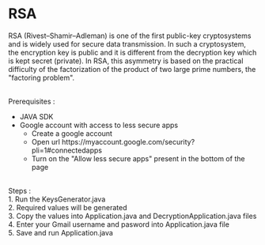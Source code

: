 # RSA
RSA (Rivest–Shamir–Adleman) is one of the first public-key cryptosystems and is widely used for secure data transmission. In such a cryptosystem, the encryption key is public and it is different from the decryption key which is kept secret (private). In RSA, this asymmetry is based on the practical difficulty of the factorization of the product of two large prime numbers, the "factoring problem".

<br>
Prerequisites :<ul>
  <li>JAVA SDK</li>
  <li>Google account with access to less secure apps
    <ul>
      <li>Create a google account</li>
      <li>Open url https://myaccount.google.com/security?pli=1#connectedapps</li>
      <li>Turn on the "Allow less secure apps" present in the bottom of the page</li>
    </ul>
  </li>
</ul>
<br>
Steps :
<br>1. Run the KeysGenerator.java 
<br>2. Required values will be generated
<br>3. Copy the values into Application.java and DecryptionApplication.java files
<br>4. Enter your Gmail username and pasword into Application.java file
<br>5. Save and run Application.java
